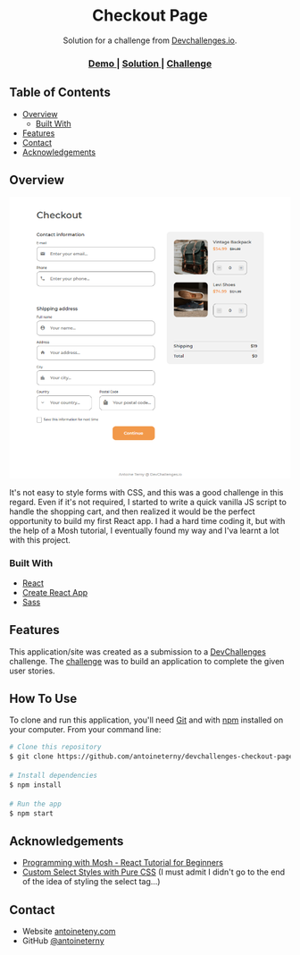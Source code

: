 <!-- Please update value in the {}  -->

<h1 align="center">Checkout Page</h1>

<div align="center">
   Solution for a challenge from  <a href="http://devchallenges.io" target="_blank">Devchallenges.io</a>.
</div>

<div align="center">
  <h3>
    <a href="https://devchallenges-checkout-page-react.vercel.app/">
      Demo
    </a>
    <span> | </span>
    <a href="https://github.com/antoineterny/devchallenges-checkout-page-react">
      Solution
    </a>
    <span> | </span>
    <a href="https://devchallenges.io/challenges/0J1NxxGhOUYVqihwegfO">
      Challenge
    </a>
  </h3>
</div>

<!-- TABLE OF CONTENTS -->

## Table of Contents

- [Overview](#overview)
  - [Built With](#built-with)
- [Features](#features)
- [Contact](#contact)
- [Acknowledgements](#acknowledgements)

<!-- OVERVIEW -->

## Overview

[![screenshot](screenshot.png)](https://devchallenges-checkout-page-react.vercel.app/)

It's not easy to style forms with CSS, and this was a good challenge in this regard.
Even if it's not required, I started to write a quick vanilla JS script to handle the shopping cart, and then realized it would be the perfect opportunity to build my first React app.
I had a hard time coding it, but with the help of a Mosh tutorial, I eventually found my way and I'va learnt a lot with this project.

### Built With

<!-- This section should list any major frameworks that you built your project using. Here are a few examples.-->

- [React](https://reactjs.org/)
- [Create React App](https://create-react-app.dev/)
- [Sass](https://sass-lang.com/)

## Features

<!-- List the features of your application or follow the template. Don't share the figma file here :) -->

This application/site was created as a submission to a [DevChallenges](https://devchallenges.io/challenges) challenge. The [challenge](https://devchallenges.io/challenges/0J1NxxGhOUYVqihwegfO) was to build an application to complete the given user stories.


## How To Use

To clone and run this application, you'll need [Git](https://git-scm.com) and with [npm](http://npmjs.com) installed on your computer. From your command line:

```bash
# Clone this repository
$ git clone https://github.com/antoineterny/devchallenges-checkout-page-react

# Install dependencies
$ npm install

# Run the app
$ npm start
```

## Acknowledgements

<!-- This section should list any articles or add-ons/plugins that helps you to complete the project. This is optional but it will help you in the future. For exmpale -->

- [Programming with Mosh - React Tutorial for Beginners](https://www.youtube.com/watch?v=Ke90Tje7VS0&t=1s)
- [Custom Select Styles with Pure CSS](https://moderncss.dev/custom-select-styles-with-pure-css/) (I must admit I didn't go to the end of the idea of styling the select tag...)

## Contact

- Website [antoineteny.com](https://antoineterny.com/)
- GitHub [@antoineterny](https://github.com/antoineterny/)
